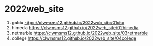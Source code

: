 # 2022web_site
1. gabia https://clwmsms12.github.io/2022web_site/01site
1. himedia https://clwmsms12.github.io/2022web_site/02himedia
1. netmarble https://clwmsms12.github.io/2022web_site/03netmarble
1. college https://clwmsms12.github.io/2022web_site/04college